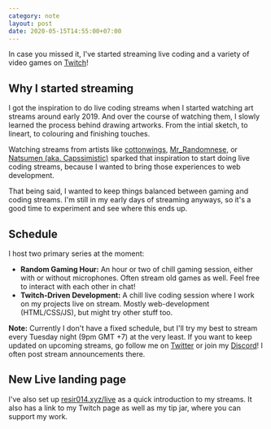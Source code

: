 ```yaml
---
category: note
layout: post
date: 2020-05-15T14:55:00+07:00
---
```


In case you missed it, I've started streaming live coding and a variety of video games on [Twitch](https://www.twitch.tv/resir014)!

## Why I started streaming

I got the inspiration to do live coding streams when I started watching art streams around early 2019. And over the course of watching them, I slowly learned the process behind drawing artworks. From the intial sketch, to lineart, to colouring and finishing touches.

Watching streams from artists like [cottonwings](https://www.twitch.tv/cottonwings), [Mr_Randomnese](https://www.twitch.tv/Mr_Randomnese), or [Natsumen (aka. Capssimistic)](https://www.twitch.tv/Capssimistic) sparked that inspiration to start doing live coding streams, because I wanted to bring those experiences to web development.

That being said, I wanted to keep things balanced between gaming and coding streams. I'm still in my early days of streaming anyways, so it's a good time to experiment and see where this ends up.

## Schedule

I host two primary series at the moment:

- **Random Gaming Hour:** An hour or two of chill gaming session, either with or without microphones. Often stream old games as well. Feel free to interact with each other in chat!
- **Twitch-Driven Development:** A chill live coding session where I work on my projects live on stream. Mostly web-development (HTML/CSS/JS), but might try other stuff too.

**Note:** Currently I don't have a fixed schedule, but I'll try my best to stream every Tuesday night (9pm GMT +7) at the very least. If you want to keep updated on upcoming streams, go follow me on [Twitter](https://twitter.com/resir014) or join my [Discord](https://discord.gg/ws3P4wf)! I often post stream announcements there.

## New Live landing page

I've also set up [resir014.xyz/live](https://resir014.xyz/live) as a quick introduction to my streams. It also has a link to my Twitch page as well as my tip jar, where you can support my work.
